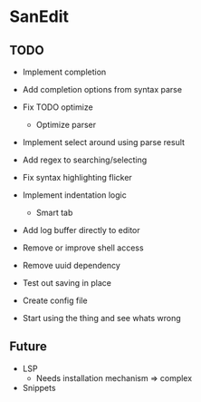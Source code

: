 # SanEdit

## TODO

* Implement completion
* Add completion options from syntax parse
* Fix TODO optimize
    * Optimize parser
* Implement select around using parse result

* Add regex to searching/selecting
* Fix syntax highlighting flicker

* Implement indentation logic
    * Smart tab
* Add log buffer directly to editor
* Remove or improve shell access
* Remove uuid dependency
* Test out saving in place
* Create config file

* Start using the thing and see whats wrong

## Future

* LSP
    * Needs installation mechanism => complex
* Snippets

